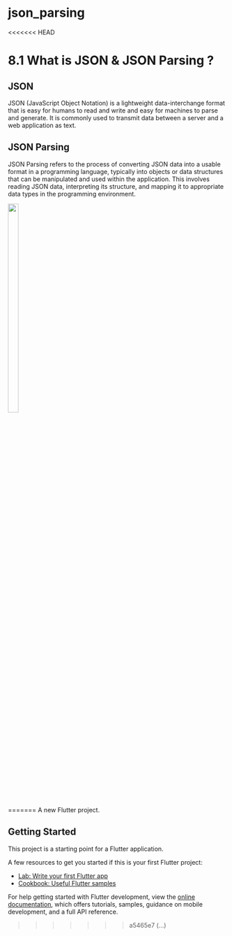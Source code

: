 # json_parsing

<<<<<<< HEAD
# 8.1 What is JSON & JSON Parsing ?

## JSON 
JSON (JavaScript Object Notation) is a lightweight data-interchange format that is easy for humans to read and write and easy for machines to parse and generate. It is commonly used to transmit data between a server and a web application as text.

## JSON Parsing
JSON Parsing refers to the process of converting JSON data into a usable format in a programming language, typically into objects or data structures that can be manipulated and used within the application. This involves reading JSON data, interpreting its structure, and mapping it to appropriate data types in the programming environment.

<div> 
  <img src = "https://github.com/user-attachments/assets/e5c5cba3-9858-471b-bc51-935835d82339"  height=35% width=22%  />
</div>
    
=======
A new Flutter project.

## Getting Started

This project is a starting point for a Flutter application.

A few resources to get you started if this is your first Flutter project:

- [Lab: Write your first Flutter app](https://docs.flutter.dev/get-started/codelab)
- [Cookbook: Useful Flutter samples](https://docs.flutter.dev/cookbook)

For help getting started with Flutter development, view the
[online documentation](https://docs.flutter.dev/), which offers tutorials,
samples, guidance on mobile development, and a full API reference.
>>>>>>> a5465e7 (...)
